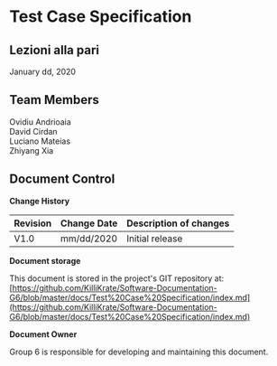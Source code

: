 # Test Case Specification

## Lezioni alla pari
January dd, 2020

## Team Members
Ovidiu Andrioaia  
David Cirdan  
Luciano Mateias  
Zhiyang Xia


## Document Control
**Change History**

| Revision | Change Date | Description of changes |
| -------- | ----------- | ---------------------- |
| V1.0     | mm/dd/2020  | Initial release        |

**Document storage**

This document is stored in the project's GIT repository at:
[https://github.com/KilliKrate/Software-Documentation-G6/blob/master/docs/Test%20Case%20Specification/index.md](https://github.com/KilliKrate/Software-Documentation-G6/blob/master/docs/Test%20Case%20Specification/index.md)
 
**Document Owner**

Group 6 is responsible for developing and maintaining this document.
